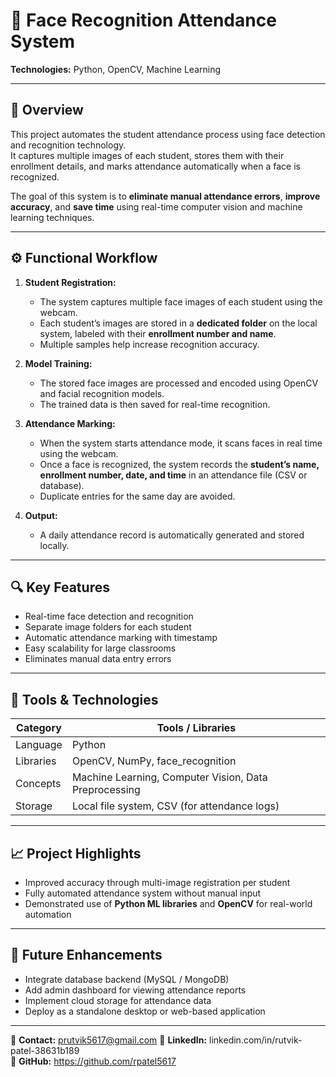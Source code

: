 # 🎯 Face Recognition Attendance System

**Technologies:** Python, OpenCV, Machine Learning  

---

## 🧠 Overview
This project automates the student attendance process using face detection and recognition technology.  
It captures multiple images of each student, stores them with their enrollment details, and marks attendance automatically when a face is recognized.  

The goal of this system is to **eliminate manual attendance errors**, **improve accuracy**, and **save time** using real-time computer vision and machine learning techniques.

---

## ⚙️ Functional Workflow

1. **Student Registration:**  
   - The system captures multiple face images of each student using the webcam.  
   - Each student’s images are stored in a **dedicated folder** on the local system, labeled with their **enrollment number and name**.  
   - Multiple samples help increase recognition accuracy.

2. **Model Training:**  
   - The stored face images are processed and encoded using OpenCV and facial recognition models.  
   - The trained data is then saved for real-time recognition.

3. **Attendance Marking:**  
   - When the system starts attendance mode, it scans faces in real time using the webcam.  
   - Once a face is recognized, the system records the **student’s name, enrollment number, date, and time** in an attendance file (CSV or database).  
   - Duplicate entries for the same day are avoided.

4. **Output:**  
   - A daily attendance record is automatically generated and stored locally.  

---

## 🔍 Key Features
- Real-time face detection and recognition  
- Separate image folders for each student  
- Automatic attendance marking with timestamp  
- Easy scalability for large classrooms  
- Eliminates manual data entry errors  

---

## 🧩 Tools & Technologies
| Category | Tools / Libraries |
|-----------|------------------|
| Language | Python |
| Libraries | OpenCV, NumPy, face_recognition |
| Concepts | Machine Learning, Computer Vision, Data Preprocessing |
| Storage | Local file system, CSV (for attendance logs) |

---

## 📈 Project Highlights
- Improved accuracy through multi-image registration per student  
- Fully automated attendance system without manual input  
- Demonstrated use of **Python ML libraries** and **OpenCV** for real-world automation  

---

## 🚀 Future Enhancements
- Integrate database backend (MySQL / MongoDB)  
- Add admin dashboard for viewing attendance reports  
- Implement cloud storage for attendance data  
- Deploy as a standalone desktop or web-based application  

---


📧 **Contact:** prutvik5617@gmail.com
🔗 **LinkedIn:** linkedin.com/in/rutvik-patel-38631b189  
🔗 **GitHub:**  https://github.com/rpatel5617
